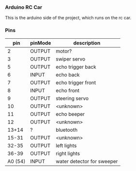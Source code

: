 ### Arduino RC Car
This is the arduino side of the project, which runs on the rc car.

### Pins

| pin     | pinMode | description                |
|---------|---------|----------------------------|
| 2       | OUTPUT  | motor?                     |
| 3       | OUTPUT  | swiper servo               |
| 5       | OUTPUT  | echo trigger back          |
| 6       | INPUT   | echo back                  |
| 7       | OUTPUT  | echo trigger front         |
| 8       | INPUT   | echo front                 |
| 9       | OUTPUT  | steering servo             |
| 10      | OUTPUT  | \<unknown>                 |
| 11      | OUTPUT  | echo beeper                |
| 12      | OUTPUT  | \<unknown>                 |
| 13+14   | ?       | bluetooth                  |
| 15-31   | OUTPUT  | \<unknown>                 |
| 32-35   | OUTPUT  | left lights                |
| 36-39   | OUTPUT  | right lights               |
| A0 (54) | INPUT   | water detector for sweeper |
